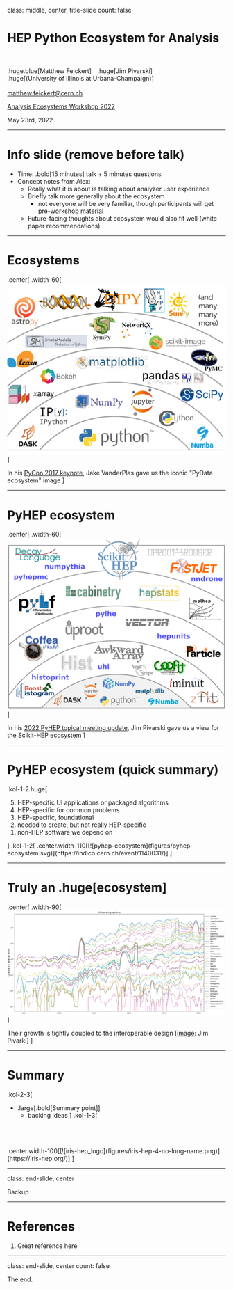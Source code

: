 class: middle, center, title-slide
count: false

# HEP Python Ecosystem for Analysis

<br>

.huge.blue[Matthew Feickert]&emsp;.huge[Jim Pivarski]
<br>
.huge[(University of Illinois at Urbana-Champaign)]
<br><br>
[matthew.feickert@cern.ch](mailto:matthew.feickert@cern.ch)

[Analysis Ecosystems Workshop 2022](https://indico.cern.ch/event/1125222/contributions/4840334/)

May 23rd, 2022

---
# Info slide (remove before talk)

* Time: .bold[15 minutes] talk + 5 minutes questions
* Concept notes from Alex:
   - Really what it is about is talking about analyzer user experience
   - Briefly talk more generally about the ecosystem
      - not everyone will be very familiar, though participants will get pre-workshop material
   - Future-facing thoughts about ecosystem would also fit well (white paper recommendations)

---
# Ecosystems

.center[
.width-60[[![pydata-ecosystem-pycon-2017](figures/pydata-ecosystem-pycon-2017.png)](https://coiled.io/blog/pydata-dask/)]

In his [PyCon 2017 keynote](https://youtu.be/ZyjCqQEUa8o), Jake VanderPlas gave us the iconic "PyData ecosystem" image
]

---
# PyHEP ecosystem

.center[
.width-60[[![pyhep-ecosystem](figures/pyhep-ecosystem.svg)](https://indico.cern.ch/event/1140031/)]

In his [2022 PyHEP topical meeting update](https://indico.cern.ch/event/1140031/), Jim Pivarski gave us a view for the Scikit-HEP ecosystem
]

---
# PyHEP ecosystem (quick summary)

.kol-1-2.huge[
<ol reversed>
  <li>HEP-specific UI applications or packaged algorithms</li>
  <li>HEP-specific for common problems</li>
  <li>HEP-specific, foundational</li>
  <li>needed to create, but not really HEP-specific</li>
  <li>non-HEP software we depend on</li>
</ol>
]
.kol-1-2[
.center.width-110[[![pyhep-ecosystem](figures/pyhep-ecosystem.svg)](https://indico.cern.ch/event/1140031/)]
]

---
# Truly an .huge[ecosystem]

.center[
.width-90[[![pip-all-os-scikit-hep-log](figures/pip-all-os-scikit-hep-log.png)](https://indico.cern.ch/event/1140031/)]

Their growth is tightly coupled to the interoperable design [[image](https://indico.cern.ch/event/1140031/): Jim Pivarki]
]

---
# Summary
.kol-2-3[
- .large[.bold[Summary point]]
   - backing ideas
]
.kol-1-3[
<br>
<br>
<br>
.center.width-100[[![iris-hep_logo](figures/iris-hep-4-no-long-name.png)](https://iris-hep.org/)]
]

---
class: end-slide, center

Backup

---
# References

1. Great reference here

---

class: end-slide, center
count: false

The end.
